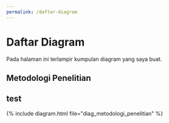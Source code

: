 ```yaml
---
permalink: /daftar-diagram
---
```


# Daftar Diagram

Pada halaman ini terlampir kumpulan diagram yang saya buat.

## Metodologi Penelitian


## test

{% include diagram.html file="diag_metodologi_penelitian" %}